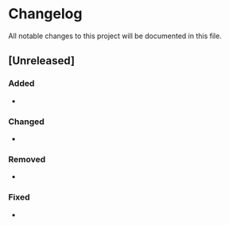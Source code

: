 # Changelog

All notable changes to this project will be documented in this file.

## [Unreleased]

### Added
- 
### Changed
- 
### Removed
- 
### Fixed
- 

